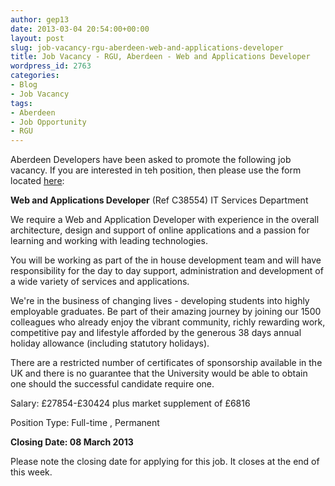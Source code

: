 ```yaml
---
author: gep13
date: 2013-03-04 20:54:00+00:00
layout: post
slug: job-vacancy-rgu-aberdeen-web-and-applications-developer
title: Job Vacancy - RGU, Aberdeen - Web and Applications Developer
wordpress_id: 2763
categories:
- Blog
- Job Vacancy
tags:
- Aberdeen
- Job Opportunity
- RGU
---
```


Aberdeen Developers have been asked to promote the following job vacancy.  If you are interested in teh position, then please use the form located [here](http://www4.rgu.ac.uk/jobs/disp_details_sum.cfm?RJ_ID=38554&lDisplayed=38614,38498,38654,38615,38454,38434,38616,38514,38195,38497,38595,38554):







**Web and Applications Developer** (Ref C38554)
IT Services Department




We require a Web and Application Developer with experience in the overall architecture, design and support of online applications and a passion for learning and working with leading technologies.

You will be working as part of the in house development team and will have responsibility for the day to day support, administration and development of a wide variety of services and applications.

We're in the business of changing lives - developing students into highly employable graduates. Be part of their amazing journey by joining our 1500 colleagues who already enjoy the vibrant community, richly rewarding work, competitive pay and lifestyle afforded by the generous 38 days annual holiday allowance (including statutory holidays).

There are a restricted number of certificates of sponsorship available in the UK and there is no guarantee that the University would be able to obtain one should the successful candidate require one.




Salary: £27854-£30424 plus market supplement of £6816




Position Type: Full-time , Permanent




**Closing Date: 08 March 2013**







Please note the closing date for applying for this job.  It closes at the end of this week.
